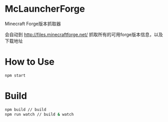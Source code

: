 # McLauncherForge

Minecraft Forge版本抓取器

会自动到 http://files.minecraftforge.net/ 抓取所有的可用forge版本信息，以及下载地址

# How to Use

```bash
npm start
```


# Build

```bash
npm build // build
npm run watch // build & watch
```
